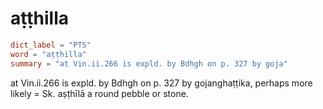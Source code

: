 # aṭṭhilla

``` toml
dict_label = "PTS"
word = "aṭṭhilla"
summary = "at Vin.ii.266 is expld. by Bdhgh on p. 327 by goja"
```

at Vin.ii.266 is expld. by Bdhgh on p. 327 by gojanghaṭṭika, perhaps more likely = Sk. aṣṭhīlā a round pebble or stone.

